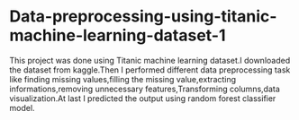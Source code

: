 # Data-preprocessing-using-titanic-machine-learning-dataset-1
This project was done using Titanic machine learning dataset.I downloaded the dataset from kaggle.Then I performed different data preprocessing task like finding missing values,filling the missing value,extracting informations,removing unnecessary features,Transforming columns,data visualization.At last  I predicted the output using random forest classifier model.
